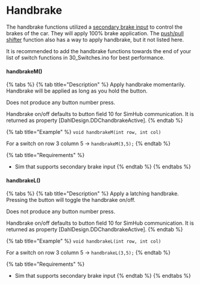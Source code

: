 # Handbrake

The handbrake functions utilized a [secondary brake input](./) to control the brakes of the car. They will apply 100% brake application. The [push/pull shifter](pushbutton.md#pushpull) function also has a way to apply handbrake, but it not listed here.&#x20;

It is recommended to add the handbrake functions towards the end of your list of switch functions in 30\_Switches.ino for best performance.&#x20;

#### handbrakeM()

{% tabs %}
{% tab title="Description" %}
Apply handbrake momentarily. Handbrake will be applied as long as you hold the button.

Does not produce any button number press.

Handbrake on/off defaults to button field 10 for SimHub communication. It is returned as property \[DahlDesign.DDChandbrakeActive].&#x20;
{% endtab %}

{% tab title="Example" %}
`void handbrakeM(int row, int col)`

For a switch on row 3 column 5 -> `handbrakeM(3,5);`
{% endtab %}

{% tab title="Requirements" %}
* Sim that supports secondary brake input
{% endtab %}
{% endtabs %}

#### handbrakeL()

{% tabs %}
{% tab title="Description" %}
Apply a latching handbrake. Pressing the button will toggle the handbrake on/off.&#x20;

Does not produce any button number press.

Handbrake on/off defaults to button field 10 for SimHub communication. It is returned as property \[DahlDesign.DDChandbrakeActive].&#x20;
{% endtab %}

{% tab title="Example" %}
`void handbrakeL(int row, int col)`

For a switch on row 3 column 5 -> `handbrakeL(3,5);`
{% endtab %}

{% tab title="Requirements" %}
* Sim that supports secondary brake input
{% endtab %}
{% endtabs %}
